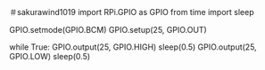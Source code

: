 ＃sakurawind1019
import RPi.GPIO as GPIO
from time import sleep
 
GPIO.setmode(GPIO.BCM)
GPIO.setup(25, GPIO.OUT)
 
while True:
    GPIO.output(25, GPIO.HIGH)
    sleep(0.5)
    GPIO.output(25, GPIO.LOW)
    sleep(0.5)
